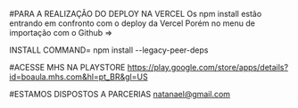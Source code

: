#PARA A REALIZAÇÃO DO DEPLOY NA VERCEL
Os npm install estão entrando em confronto com o deploy da Vercel
Porém no menu de importação com o Github =>

INSTALL COMMAND=
npm install --legacy-peer-deps

#ACESSE MHS NA PLAYSTORE
https://play.google.com/store/apps/details?id=boaula.mhs.com&hl=pt_BR&gl=US

#ESTAMOS DISPOSTOS A PARCERIAS
natanael@gmail.com
